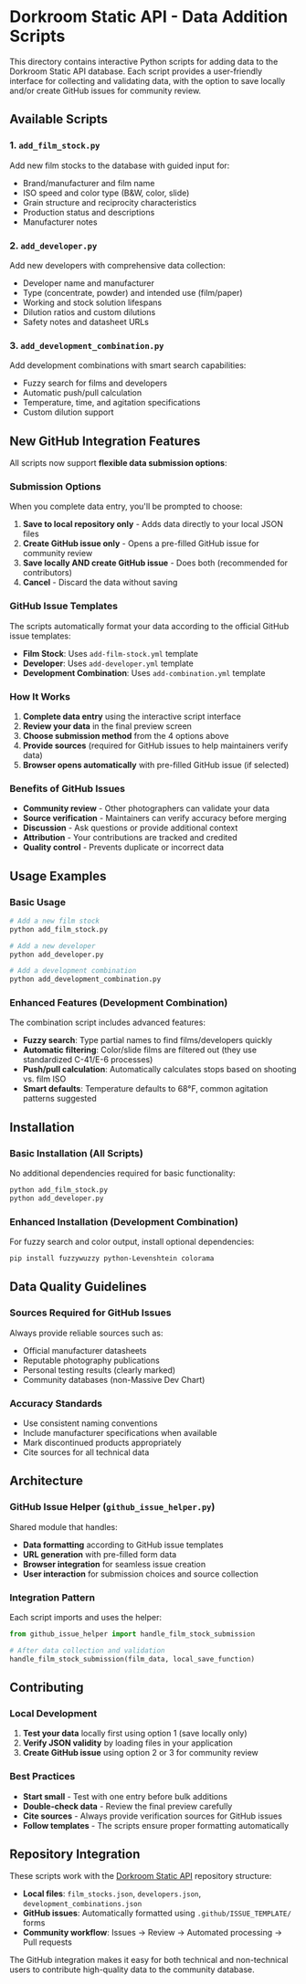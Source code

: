 # Dorkroom Static API - Data Addition Scripts

This directory contains interactive Python scripts for adding data to the Dorkroom Static API database. Each script provides a user-friendly interface for collecting and validating data, with the option to save locally and/or create GitHub issues for community review.

## Available Scripts

### 1. `add_film_stock.py`

Add new film stocks to the database with guided input for:

- Brand/manufacturer and film name
- ISO speed and color type (B&W, color, slide)
- Grain structure and reciprocity characteristics
- Production status and descriptions
- Manufacturer notes

### 2. `add_developer.py`

Add new developers with comprehensive data collection:

- Developer name and manufacturer
- Type (concentrate, powder) and intended use (film/paper)
- Working and stock solution lifespans
- Dilution ratios and custom dilutions
- Safety notes and datasheet URLs

### 3. `add_development_combination.py`

Add development combinations with smart search capabilities:

- Fuzzy search for films and developers
- Automatic push/pull calculation
- Temperature, time, and agitation specifications
- Custom dilution support

## New GitHub Integration Features

All scripts now support **flexible data submission options**:

### Submission Options

When you complete data entry, you'll be prompted to choose:

1. **Save to local repository only** - Adds data directly to your local JSON files
2. **Create GitHub issue only** - Opens a pre-filled GitHub issue for community review
3. **Save locally AND create GitHub issue** - Does both (recommended for contributors)
4. **Cancel** - Discard the data without saving

### GitHub Issue Templates

The scripts automatically format your data according to the official GitHub issue templates:

- **Film Stock**: Uses `add-film-stock.yml` template
- **Developer**: Uses `add-developer.yml` template
- **Development Combination**: Uses `add-combination.yml` template

### How It Works

1. **Complete data entry** using the interactive script interface
2. **Review your data** in the final preview screen
3. **Choose submission method** from the 4 options above
4. **Provide sources** (required for GitHub issues to help maintainers verify data)
5. **Browser opens automatically** with pre-filled GitHub issue (if selected)

### Benefits of GitHub Issues

- **Community review** - Other photographers can validate your data
- **Source verification** - Maintainers can verify accuracy before merging
- **Discussion** - Ask questions or provide additional context
- **Attribution** - Your contributions are tracked and credited
- **Quality control** - Prevents duplicate or incorrect data

## Usage Examples

### Basic Usage

```bash
# Add a new film stock
python add_film_stock.py

# Add a new developer
python add_developer.py

# Add a development combination
python add_development_combination.py
```

### Enhanced Features (Development Combination)

The combination script includes advanced features:

- **Fuzzy search**: Type partial names to find films/developers quickly
- **Automatic filtering**: Color/slide films are filtered out (they use standardized C-41/E-6 processes)
- **Push/pull calculation**: Automatically calculates stops based on shooting vs. film ISO
- **Smart defaults**: Temperature defaults to 68°F, common agitation patterns suggested

## Installation

### Basic Installation (All Scripts)

No additional dependencies required for basic functionality:

```bash
python add_film_stock.py
python add_developer.py
```

### Enhanced Installation (Development Combination)

For fuzzy search and color output, install optional dependencies:

```bash
pip install fuzzywuzzy python-Levenshtein colorama
```

## Data Quality Guidelines

### Sources Required for GitHub Issues

Always provide reliable sources such as:

- Official manufacturer datasheets
- Reputable photography publications
- Personal testing results (clearly marked)
- Community databases (non-Massive Dev Chart)

### Accuracy Standards

- Use consistent naming conventions
- Include manufacturer specifications when available
- Mark discontinued products appropriately
- Cite sources for all technical data

## Architecture

### GitHub Issue Helper (`github_issue_helper.py`)

Shared module that handles:

- **Data formatting** according to GitHub issue templates
- **URL generation** with pre-filled form data
- **Browser integration** for seamless issue creation
- **User interaction** for submission choices and source collection

### Integration Pattern

Each script imports and uses the helper:

```python
from github_issue_helper import handle_film_stock_submission

# After data collection and validation
handle_film_stock_submission(film_data, local_save_function)
```

## Contributing

### Local Development

1. **Test your data** locally first using option 1 (save locally only)
2. **Verify JSON validity** by loading files in your application
3. **Create GitHub issue** using option 2 or 3 for community review

### Best Practices

- **Start small** - Test with one entry before bulk additions
- **Double-check data** - Review the final preview carefully
- **Cite sources** - Always provide verification sources for GitHub issues
- **Follow templates** - The scripts ensure proper formatting automatically

## Repository Integration

These scripts work with the [Dorkroom Static API](https://github.com/narrowstacks/dorkroom-static-api) repository structure:

- **Local files**: `film_stocks.json`, `developers.json`, `development_combinations.json`
- **GitHub issues**: Automatically formatted using `.github/ISSUE_TEMPLATE/` forms
- **Community workflow**: Issues → Review → Automated processing → Pull requests

The GitHub integration makes it easy for both technical and non-technical users to contribute high-quality data to the community database.
